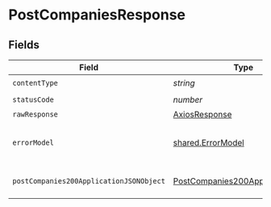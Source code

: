 # PostCompaniesResponse


## Fields

| Field                                                                                         | Type                                                                                          | Required                                                                                      | Description                                                                                   |
| --------------------------------------------------------------------------------------------- | --------------------------------------------------------------------------------------------- | --------------------------------------------------------------------------------------------- | --------------------------------------------------------------------------------------------- |
| `contentType`                                                                                 | *string*                                                                                      | :heavy_check_mark:                                                                            | N/A                                                                                           |
| `statusCode`                                                                                  | *number*                                                                                      | :heavy_check_mark:                                                                            | N/A                                                                                           |
| `rawResponse`                                                                                 | [AxiosResponse](https://axios-http.com/docs/res_schema)                                       | :heavy_minus_sign:                                                                            | N/A                                                                                           |
| `errorModel`                                                                                  | [shared.ErrorModel](../../models/shared/errormodel.md)                                        | :heavy_minus_sign:                                                                            | Returned when invalid data posted                                                             |
| `postCompanies200ApplicationJSONObject`                                                       | [PostCompanies200ApplicationJSON](../../models/operations/postcompanies200applicationjson.md) | :heavy_minus_sign:                                                                            | Created new Company                                                                           |